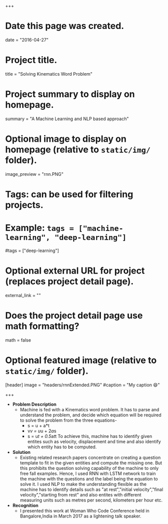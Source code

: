 +++
# Date this page was created.
date = "2016-04-27"

# Project title.
title = "Solving Kinematics Word Problem"

# Project summary to display on homepage.
summary = "A Machine Learning and NLP based approach"

# Optional image to display on homepage (relative to `static/img/` folder).
image_preview = "rnn.PNG"

# Tags: can be used for filtering projects.
# Example: `tags = ["machine-learning", "deep-learning"]`
#tags = ["deep-learning"]

# Optional external URL for project (replaces project detail page).
external_link = ""

# Does the project detail page use math formatting?
math = false

# Optional featured image (relative to `static/img/` folder).
[header]
image = "headers/rnnExtended.PNG"
#caption = "My caption :smile:"

+++

* **Problem Description**
	* Machine is fed with a Kinematics word problem. It has to parse and understand the problem, and decide which equation will be required to solve the problem from the three equations-
		* s = u + a*t
		* v*v = u*u + 2*a*s
		* s = u*t + 0.5*a*t*t
	To achieve this, machine has to identify given entites such as velocity, displacement and time and also identify which entity has to be computed. 
* **Solution**
	* Existing related research papers concentrate on creating a question template to fit in the given entities and compute the missing one. But this prohibits the question solving capability of the machine to only free fall examples. Hence, I used RNN with LSTM network to train the machine with the questions and the label being the equation to solve it. I used NLP to make the understanding flexible as the machine has to identify details such as "at rest","initial velocity","final velocity","starting from rest" and also entites with different measuring  units such as metres per second, kilometers per hour etc.
* **Recognition**
	* I presented this work at Woman Who Code Conference held in Bangalore,India in March 2017 as a lightening talk speaker.